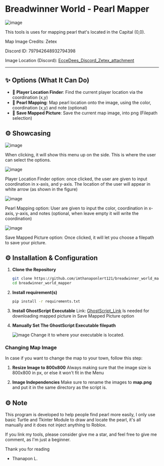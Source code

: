 # Breadwinner World - Pearl Mapper

![image](https://github.com/user-attachments/assets/60f92f0a-3837-4484-aca3-dacca544e72b)

This tools is uses for mapping pearl that's located in the Capital (0,0).

Map Image Credits: Zetex

Discord ID: 797942648932794398

Image Location (Discord): [EcceDees_Discord_Zetex_attachment](https://discord.com/channels/1002692888716652735/1233230325342015568/1249368546601861231)

---

## ✨ Options (What It Can Do)

- 🎯 **Player Location Finder**: Find the current player location via the coordination (x,y)
- 🎨 **Pearl Mapping**: Map pearl location onto the image, using the color, coordination (x,y) and note (optional)
- 📏 **Save Mapped Picture**: Save the current map image, into png (Filepath selection)

  
## ⚙️ Showcasing 

![image](https://github.com/user-attachments/assets/51b92d02-fa8a-4198-a54c-5084243df70e)

When clicking, it will show this menu up on the side. This is where the user can select the options.

![image](https://github.com/user-attachments/assets/b35e4d1d-e9be-46e3-a7dc-4dccd45c5ea2)

Player Location Finder option: once clicked, the user are given to input coordination in x-axis, and y-axis. The location of the user will appear in white arrow (as shown in the figure)

![image](https://github.com/user-attachments/assets/f10778c9-b6e7-4fbc-8117-f12503069d06)

Pearl Mapping option: User are given to input the color, coordination in x-axis, y-axis, and notes (optional, when leave empty it will write the coordination)

![image](https://github.com/user-attachments/assets/81a8dc3c-87bb-4497-b3a5-6ff7c7ed340b)

Save Mapped Picture option: Once clicked, it will let you choose a filepath to save your picture.

## ⚙️ Installation & Configuration

1. **Clone the Repository**
   ```bash
   git clone https://github.com/imthanaponlert121/breadwinner_world_mapper
   cd breadwinner_world_mapper

2. **Install requirement(s)**
   ```bash
   pip install -r requirements.txt

3. **Install GhostScript Executable**
   Link: [GhostScript_Link](https://www.ghostscript.com/releases/gsdnld.html)
   Is needed for downloading mapped picture in Save Mapped Picture option

4. **Manually Set The GhostScript Executable filepath**
   
   ![image](https://github.com/user-attachments/assets/1f61583a-f061-4517-9f7c-2c666821d6ad)
   Change it to where your executable is located.

  ### Changing Map Image

  In case if you want to change the map to your town, follow this step:

1. **Resize Image to 800x800**
   Always making sure that the image size is 800x800 in px, or else it won't fit in the Menu

2. **Image Independencies**
   Make sure to rename the images to **map.png** and put it in the same directory as the script is.

## ⚙️ Note

This program is developed to help people find pearl more easily, I only use basic Turtle and Tkinter Module to draw and locate the pearl, it's all manually and it does not inject anything to Roblox.

If you link my tools, please consider give me a star, and feel free to give me comment, as I'm just a beginner.

Thank you for reading
- Thanapon L.
 
  

  
